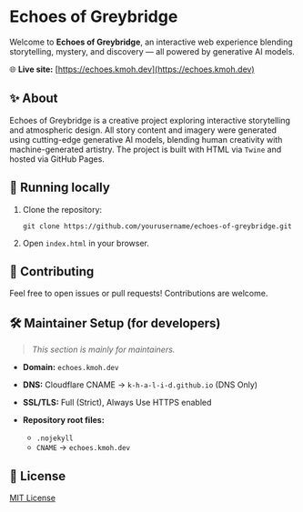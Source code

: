 # Echoes of Greybridge

Welcome to **Echoes of Greybridge**, an interactive web experience blending storytelling, mystery, and discovery — all powered by generative AI models.

🌐 **Live site:**
[https://echoes.kmoh.dev](https://echoes.kmoh.dev)

## ✨ About

Echoes of Greybridge is a creative project exploring interactive storytelling and atmospheric design. All story content and imagery were generated using cutting-edge generative AI models, blending human creativity with machine-generated artistry. The project is built with HTML via `Twine` and hosted via GitHub Pages.

## 🚀 Running locally

1. Clone the repository:

   ```
   git clone https://github.com/yourusername/echoes-of-greybridge.git
   ```
2. Open `index.html` in your browser.

## 🤝 Contributing

Feel free to open issues or pull requests! Contributions are welcome.

## 🛠 Maintainer Setup (for developers)

> *This section is mainly for maintainers.*

* **Domain:** `echoes.kmoh.dev`
* **DNS:** Cloudflare CNAME → `k-h-a-l-i-d.github.io` (DNS Only)
* **SSL/TLS:** Full (Strict), Always Use HTTPS enabled
* **Repository root files:**

  * `.nojekyll`
  * `CNAME` → `echoes.kmoh.dev`

## 📄 License

[MIT License](LICENSE)
